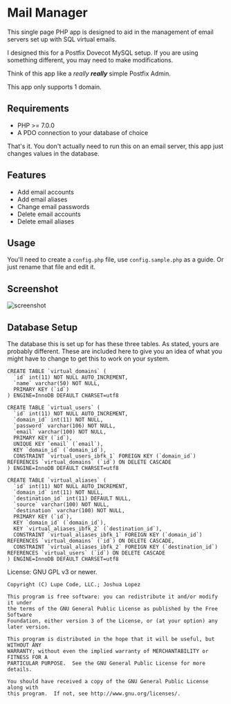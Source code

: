 # Mail Manager

This single page PHP app is designed to aid in the management of email servers set up with SQL virtual emails.

I designed this for a Postfix Dovecot MySQL setup.  If you are using something different, you may need to make modifications.

Think of this app like a _really_ ___really___ simple Postfix Admin.

This app only supports 1 domain.

## Requirements

* PHP >= 7.0.0
* A PDO connection to your database of choice

That's it.  You don't actually need to run this on an email server, this app just changes values in the database.

## Features

* Add email accounts
* Add email aliases
* Change email passwords
* Delete email accounts
* Delete email aliases

## Usage

You'll need to create a `config.php` file, use `config.sample.php` as a guide.  Or just rename that file and edit it.

## Screenshot

![screenshot](https://projects.lupecode.com/mail-manager/images/Screen%20Shot%202018-04-14%20at%2022.44.28-fullpage.png "Screenshot")

## Database Setup

The database this is set up for has these three tables.  As stated, yours are probably different.  These are included here to give you an idea of what you might have to change to get this to work on your system.

~~~
CREATE TABLE `virtual_domains` (
  `id` int(11) NOT NULL AUTO_INCREMENT,
  `name` varchar(50) NOT NULL,
  PRIMARY KEY (`id`)
) ENGINE=InnoDB DEFAULT CHARSET=utf8
~~~

~~~
CREATE TABLE `virtual_users` (
  `id` int(11) NOT NULL AUTO_INCREMENT,
  `domain_id` int(11) NOT NULL,
  `password` varchar(106) NOT NULL,
  `email` varchar(100) NOT NULL,
  PRIMARY KEY (`id`),
  UNIQUE KEY `email` (`email`),
  KEY `domain_id` (`domain_id`),
  CONSTRAINT `virtual_users_ibfk_1` FOREIGN KEY (`domain_id`) REFERENCES `virtual_domains` (`id`) ON DELETE CASCADE
) ENGINE=InnoDB DEFAULT CHARSET=utf8
~~~

~~~
CREATE TABLE `virtual_aliases` (
  `id` int(11) NOT NULL AUTO_INCREMENT,
  `domain_id` int(11) NOT NULL,
  `destination_id` int(11) DEFAULT NULL,
  `source` varchar(100) NOT NULL,
  `destination` varchar(100) NOT NULL,
  PRIMARY KEY (`id`),
  KEY `domain_id` (`domain_id`),
  KEY `virtual_aliases_ibfk_2` (`destination_id`),
  CONSTRAINT `virtual_aliases_ibfk_1` FOREIGN KEY (`domain_id`) REFERENCES `virtual_domains` (`id`) ON DELETE CASCADE,
  CONSTRAINT `virtual_aliases_ibfk_2` FOREIGN KEY (`destination_id`) REFERENCES `virtual_users` (`id`) ON DELETE CASCADE
) ENGINE=InnoDB DEFAULT CHARSET=utf8
~~~

License: GNU GPL v3 or newer.
~~~
Copyright (C) Lupe Code, LLC.; Joshua Lopez

This program is free software: you can redistribute it and/or modify it under
the terms of the GNU General Public License as published by the Free Software
Foundation, either version 3 of the License, or (at your option) any later version.

This program is distributed in the hope that it will be useful, but WITHOUT ANY
WARRANTY; without even the implied warranty of MERCHANTABILITY or FITNESS FOR A
PARTICULAR PURPOSE.  See the GNU General Public License for more details.

You should have received a copy of the GNU General Public License along with
this program.  If not, see http://www.gnu.org/licenses/.
~~~
